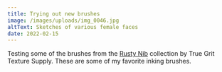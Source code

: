 ```yaml
---
title: Trying out new brushes
image: /images/uploads/img_0046.jpg
altText: Sketches of various female faces
date: 2022-02-15
---
```

 Testing some of the brushes from the [Rusty Nib](https://www.truegrittexturesupply.com/collections/affinity-brushes/products/the-rusty-nib-for-photoshop-procreate-clipstudio-affinity) collection by True Grit Texture Supply. These are some of my favorite inking brushes.